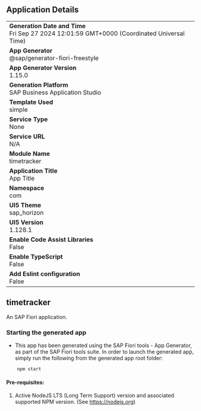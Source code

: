 ## Application Details
|               |
| ------------- |
|**Generation Date and Time**<br>Fri Sep 27 2024 12:01:59 GMT+0000 (Coordinated Universal Time)|
|**App Generator**<br>@sap/generator-fiori-freestyle|
|**App Generator Version**<br>1.15.0|
|**Generation Platform**<br>SAP Business Application Studio|
|**Template Used**<br>simple|
|**Service Type**<br>None|
|**Service URL**<br>N/A|
|**Module Name**<br>timetracker|
|**Application Title**<br>App Title|
|**Namespace**<br>com|
|**UI5 Theme**<br>sap_horizon|
|**UI5 Version**<br>1.128.1|
|**Enable Code Assist Libraries**<br>False|
|**Enable TypeScript**<br>False|
|**Add Eslint configuration**<br>False|

## timetracker

An SAP Fiori application.

### Starting the generated app

-   This app has been generated using the SAP Fiori tools - App Generator, as part of the SAP Fiori tools suite.  In order to launch the generated app, simply run the following from the generated app root folder:

```
    npm start
```

#### Pre-requisites:

1. Active NodeJS LTS (Long Term Support) version and associated supported NPM version.  (See https://nodejs.org)


